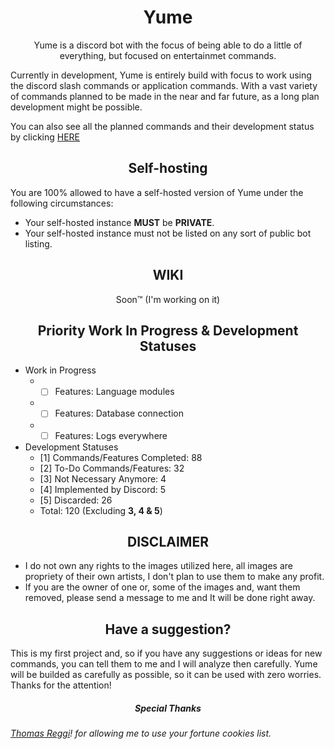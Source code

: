 <h1 align="center"> Yume </h1>

<p align="center"> Yume is a discord bot with the focus of being able to do a little of everything, but focused on entertainmet commands. </p>
Currently in development, Yume is entirely build with focus to work using the discord slash commands or application commands. With a vast variety of commands planned to be made in the near and far future, as a long plan development might be possible.

You can also see all the planned commands and their development status by clicking <a href="https://github.com/users/AkkoS2/projects/8/views/1"> HERE </a>

<h2 align="center"> Self-hosting </h2>

You are 100% allowed to have a self-hosted version of Yume under the following circumstances:

<ul>
    <li> Your self-hosted instance <strong>MUST</strong> be <strong>PRIVATE</strong>.
    <li> Your self-hosted instance must not be listed on any sort of public bot listing.
</ul>

<h2 align="center"> WIKI </h2>

<p align="center"> Soon™ (I'm working on it) </p>

<h2 align="center"> Priority Work In Progress & Development Statuses </h2>

* Work in Progress
    * - [ ] Features: Language modules
    * - [ ] Features: Database connection
    * - [ ] Features: Logs everywhere

* Development Statuses
    * [1] Commands/Features Completed: 88
    * [2] To-Do Commands/Features: 32
    * [3] Not Necessary Anymore: 4
    * [4] Implemented by Discord: 5
    * [5] Discarded: 26
    * Total: 120 (Excluding <strong>3, 4 & 5</strong>)

<h2 align="center"> DISCLAIMER </h2>

<ul> 
    <li> I do not own any rights to the images utilized here, all images are propriety of their own artists, I don't plan to use them to make any profit.
    <li> If you are the owner of one or, some of the images and, want them removed, please send a message to me and It will be done right away.
</ul>


<h2 align="center"> Have a suggestion? </h2>

This is my first project and, so if you have any suggestions or ideas for new commands, you can tell them to me and I will analyze then carefully.
Yume will be builded as carefully as possible, so it can be used with zero worries. Thanks for the attention!

<h5 align=center> Special Thanks </h5>
<h6><a href="https://github.com/reggi">Thomas Reggi</a>! for allowing me to use your fortune cookies list.</h6>
